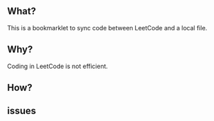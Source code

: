 ## What?
This is a bookmarklet to sync code between LeetCode and a local file.

## Why?
Coding in LeetCode is not efficient.

## How?

## issues